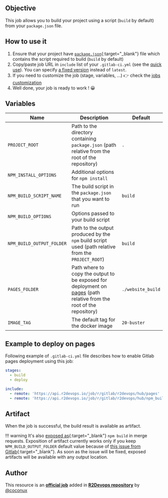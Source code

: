 ## Objective

This job allows you to build your project using a script (`build` by default)
from your `package.json` file.

## How to use it

1. Ensure that your project have
   [`package.json`](https://docs.npmjs.com/cli/v6/configuring-npm/package-json){:target="_blank"}
   file which contains the script required to build (`build` by default)
1. Copy/paste job URL in `include` list of your `.gitlab-ci.yml` (see the [quick use](https://docs.r2devops.io/get-started/use-templates/#use-a-template)). You can specify [a fixed version](https://docs.r2devops.io/get-started/use-templates/#versioning) instead of `latest`.
1. If you need to customize the job (stage, variables, ...) 👉 check the [jobs
   customization](https://docs.r2devops.io/get-started/use-templates/#job-templates-customization)
1. Well done, your job is ready to work ! 😀


## Variables

| Name | Description | Default |
| ---- | ----------- | ------- |
| `PROJECT_ROOT` | Path to the directory containing `package.json` (path relative from the root of the repository) | `.` |
| `NPM_INSTALL_OPTIONS` | Additional options for `npm install` | ` ` |
| `NPM_BUILD_SCRIPT_NAME` | The build script in the `package.json` that you want to run | `build` |
| `NPM_BUILD_OPTIONS` | Options passed to your build script | ` ` |
| `NPM_BUILD_OUTPUT_FOLDER` | Path to the output produced by the `npm` build script used (path relative from the `PROJECT_ROOT`) | `build` |
| `PAGES_FOLDER` | Path where to copy the output to be exposed for deployment on [pages](https://r2devops.io/_/gitlab/r2devops/hub/pages) (path relative from the root of the repository) | `./website_build` |
| `IMAGE_TAG` | The default tag for the docker image | `20-buster`  |

## Example to deploy on pages

Following example of `.gitlab-ci.yml` file describes how to enable Gitlab pages
deployment using this job:

```yaml
stages:
  - build
  - deploy

include:
  - remote: 'https://api.r2devops.io/job/r/gitlab/r2devops/hub/pages'
  - remote: 'https://api.r2devops.io/job/r/gitlab/r2devops/hub/npm_build'
```

## Artifact

When the job is successful, the build result is available as artifact.

!!! warning
    It's also [exposed
    as](https://docs.gitlab.com/ee/ci/yaml/#artifactsexpose_as){:target="_blank"}
    `npm build` in merge requests.  Exposition of artifact currently works only
    if you keep `NPM_BUILD_OUTPUT_FOLDER` default value because of [this issue
    from
    Gitlab](https://gitlab.com/gitlab-org/gitlab/-/issues/37129){:target="_blank"}.
    As soon as the issue will be fixed, exposed artifacts will be available
    with any output location.



## Author
This resource is an **[official job](https://docs.r2devops.io/get-started/faq/#use-a-template)** added in [**R2Devops repository**](https://gitlab.com/r2devops/hub) by [@coconux](https://gitlab.com/coconux)
